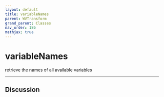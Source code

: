```yaml
---
layout: default
title: variableNames
parent: WVTransform
grand_parent: Classes
nav_order: 186
mathjax: true
---
```


#  variableNames

retrieve the names of all available variables


---

## Discussion

  
